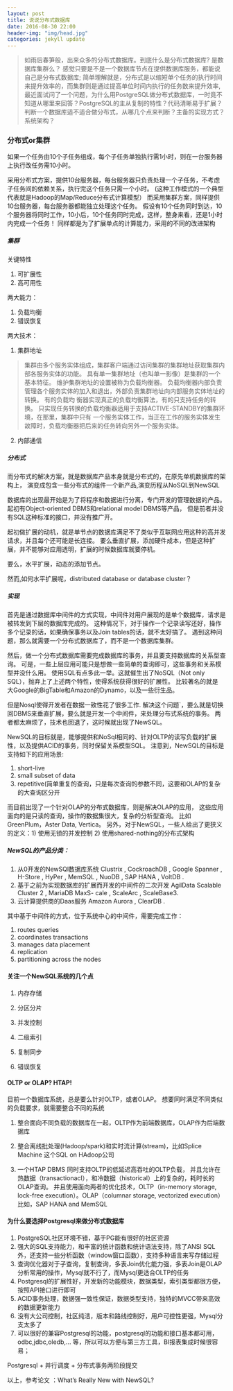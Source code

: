 ```yaml
---
layout: post
title: 说说分布式数据库
date: 2016-08-30 22:00
header-img: "img/head.jpg"
categories: jekyll update
---
```


> 如雨后春笋般，出来众多的分布式数据库。到底什么是分布式数据库? 是数据库集群么？
> 感觉只要是不是一个数据库节点在提供数据库服务，都能说自己是分布式数据库;
> 简单理解就是，分布式是以缩短单个任务的执行时间来提升效率的，而集群则是通过提高单位时间内执行的任务数来提升效率,
> 最近面试问了一个问题，为什么用PostgreSQL做分布式数据库，一时竟不知道从哪里来回答？PostgreSQL的主从复制的特性？代码清晰易于扩展？
> 判断一个数据库适不适合做分布式，从哪几个点来判断？主备的实现方式？系统架构？

### 分布式or集群

如果一个任务由10个子任务组成，每个子任务单独执行需1小时，则在一台服务器上执行改任务需10小时。

采用分布式方案，提供10台服务器，每台服务器只负责处理一个子任务，不考虑子任务间的依赖关系，执行完这个任务只需一个小时。
(这种工作模式的一个典型代表就是Hadoop的Map/Reduce分布式计算模型）
而采用集群方案，同样提供10台服务器，每台服务器都能独立处理这个任务。
假设有10个任务同时到达，10个服务器将同时工作，10小后，10个任务同时完成，这样，整身来看，还是1小时内完成一个任务！
同样都是为了扩展单点的计算能力，采用的不同的改进架构

##### 集群

关键特性

1. 可扩展性
2. 高可用性

两大能力：

1. 负载均衡
2. 错误恢复

两大技术：

1. 集群地址

> 集群由多个服务实体组成，集群客户端通过访问集群的集群地址获取集群内部各服务实体的功能。
> 具有单一集群地址（也叫单一影像）是集群的一个基本特征。
> 维护集群地址的设置被称为负载均衡器。
> 负载均衡器内部负责管理各个服务实体的加入和退出，外部负责集群地址向内部服务实体地址的转换。
> 有的负载均 衡器实现真正的负载均衡算法，有的只支持任务的转换。
> 只实现任务转换的负载均衡器适用于支持ACTIVE-STANDBY的集群环境，在那里，集群中只有 一个服务实体工作，当正在工作的服务实体发生故障时，负载均衡器把后来的任务转向另外一个服务实体。

2. 内部通信

##### 分布式

而分布式的解决方案，就是数据库产品本身就是分布式的，在原先单机数据库的架构上，
演变成包含一些分布式的组件一个新产品,演变历程从NoSQL到NewSQL

数据库的出现最开始是为了将程序和数据进行分离，专门开发的管理数据的产品。
起初有Object-oriented DBMS和relational model DBMS等产品，
但是前者并没有SQL这种标准的接口，并没有推广开。

起初做扩展的动机，就是单节点的数据库满足不了类似于互联网应用这种的高并发请求，并且每个还可能是长连接。
要么垂直扩展，添加硬件成本，但是这种扩展，并不能够对应用透明，扩展的时候数据库就要停机。

要么，水平扩展，动态的添加节点。

然而,如何水平扩展呢，distributed database or database cluster？

##### 实现

首先是通过数据库中间件的方式实现，中间件对用户展现的是单个数据库，请求是被转发到下层的数据库完成的。
这种情况下，对于操作一个记录读写还好，操作多个记录的话，如果确保事务以及Join tables的话，就不太好搞了。
遇到这种问题，那么就需要一个分布式数据库了，而不是一个数据库集群。

然后，做一个分布式数据库需要完成数据库的事务，并且要支持数据库的关系型查询。
可是，一些上层应用可能只是想做一些简单的查询即可，这些事务和关系模型并没什么用。
使用SQL有点多此一举。这就催生出了NoSQL（Not only SQL），抛弃上了上述两个特性，使得系统获得很好的扩展性。
比较著名的就是 大Google的BigTable和Amazon的Dynamo，以及一些衍生品。

但是Nosql使得开发者在数据一致性花了很多工作.
解决这个问题`，要么就是切换回DBMS来垂直扩展，要么就是开发一个中间件，来处理分布式系统的事务。
两者都太麻烦了，技术也回退了，这时候就出现了NewSQL。

NewSQL的目标就是，能够提供和NoSql相同的、针对OLTP的读写负载的扩展性，以及提供ACID的事务，同时保留关系模型SQL。
注意到，NewSQL的目标是支持如下的应用场景:

1. short-live 
2. small subset of data 
3. repetitive(简单重复的查询，只是每次查询的参数不同，这要和OLAP的复杂的大查询区分开

而目前出现了一个针对OLAP的分布式数据库，则是解决OLAP的应用，
这些应用面向的是只读的查询，操作的数据集很大，复杂的分析型查询。
比如 GreenPlum，Aster Data, Vertica。
另外，对于NewSQL，一些人给出了更狭义的定义：1) 使用无锁的并发控制 2) 使用shared-nothing的分布式架构

##### NewSQL的产品分类：

1. 从0开发的NewSQl数据库系统
    Clustrix , CockroachDB , Google Spanner , H-Store , HyPer , MemSQL , NuoDB , SAP HANA , VoltDB .
2. 基于之前为实现数据库的扩展而开发的中间件的二次开发
    AgilData Scalable Cluster 2 , MariaDB MaxS- cale , ScaleArc , ScaleBase3.
3. 云计算提供商的Daas服务
    Amazon Aurora , ClearDB .

其中基于中间件的方式，位于系统中心的中间件，需要完成工作：

1. routes queries
2. coordinates transactions
3. manages data placement
4. replication
5. partitioning across the nodes

#### 关注一个NewSQL系统的几个点

1. 内存存储

2. 分区分片

3. 并发控制

4. 二级索引

5. 复制同步

6. 错误恢复

#### OLTP or OLAP? HTAP!

目前一个数据库系统，总是要么针对OLTP，或者OLAP。
想要同时满足不同类似的负载要求，就需要整合不同的系统

1. 整合面向不同负载的数据库在一起，OLTP作为前端数据库，OLAP作为后端数据库

2. 整合离线批处理(Hadoop/spark)和实时流计算(stream)，比如Splice Machine 这个SQL on HAdoop公司

3. 一个HTAP DBMS 同时支持OLTP的低延迟高吞吐的OLTP负载，
并且允许在热数据（transactionacl），和冷数据（historical）上的复杂的，耗时长的OLAP查询。
并且使用面向两者的优化技术，OLTP（in-memory storage, lock-free execution）。OLAP（columnar storage, vectorized execution）
比如，SAP HANA and MemSQL

#### 为什么要选择Postgresql来做分布式数据库

1. PostgreSQL社区环境不错，基于PG能有很好的社区资源
2. 强大的SQL支持能力，和丰富的统计函数和统计语法支持，除了ANSI SQL外，还支持一些分析函数（window窗口函数），支持多种语言来写存储过程
3. 查询优化器对于子查询，复制查询，多表Join优化能力强，多表Join是OLAP分析常用的操作，Mysql就不行了，而Mysql更适合OLTP的任务
4. Postgresql的扩展性好，开发新的功能模块，数据类型，索引类型都很方便，按照API接口进行即可
5. ACID事务处理，数据强一致性保证，数据类型支持，独特的MVCC带来高效的数据更新能力
6. 没有大公司控制，社区纯洁，版本和路线控制好，用户可控性更强，Mysql分支太多了
7. 可以很好的兼容Postgresql的功能，postgresql的功能和接口基本都可用，odbc,jdbc,oledb,... 等，所以可以方便与第三方工具，BI报表集成时候很容易；

Postgresql + 并行调度 + 分布式事务两阶段提交

以上，参考论文 ：What’s Really New with NewSQL?
